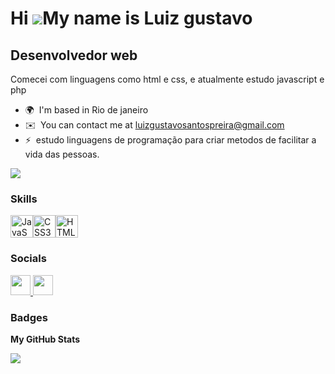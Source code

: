 Hi ![](https://user-images.githubusercontent.com/18350557/176309783-0785949b-9127-417c-8b55-ab5a4333674e.gif)My name is Luiz gustavo
====================================================================================================================================

Desenvolvedor web
-----------------

Comecei com linguagens como html e css, e atualmente estudo javascript e php

* 🌍  I'm based in Rio de janeiro
* ✉️  You can contact me at [luizgustavosantospreira@gmail.com](mailto:luizgustavosantospreira@gmail.com)
* ⚡  estudo linguagens de programação para criar metodos de facilitar a vida das pessoas.

<a href="https://www.github.com/luizgustavostp" target="_blank" rel="noreferrer"><img
src="https://img.shields.io/github/followers/luizgustavostp?logo=github&style=for-the-badge&color=f97316&labelColor=1c1917" /></a>

### Skills


<p align="left">
<a href="https://developer.mozilla.org/en-US/docs/Web/JavaScript" target="_blank" rel="noreferrer"><img src="https://raw.githubusercontent.com/danielcranney/readme-generator/main/public/icons/skills/javascript-colored.svg" width="36" height="36" alt="JavaScript"  margin="10" /></a><a href="https://www.w3.org/TR/CSS/#css" target="_blank" rel="noreferrer"><img src="https://raw.githubusercontent.com/danielcranney/readme-generator/main/public/icons/skills/css3-colored.svg" width="36" height="36" alt="CSS3" margin="10" /></a><a href="https://developer.mozilla.org/en-US/docs/Glossary/HTML5" target="_blank" rel="noreferrer"><img src="https://raw.githubusercontent.com/danielcranney/readme-generator/main/public/icons/skills/html5-colored.svg" width="36" height="36" alt="HTML5" margin="10" /></a>
</p>


### Socials

<p align="left"> <a href="https://www.github.com/luizgustavostp" target="_blank" rel="noreferrer"> <picture> <source media="(prefers-color-scheme: dark)" srcset="https://raw.githubusercontent.com/danielcranney/readme-generator/main/public/icons/socials/github-dark.svg" /> <source media="(prefers-color-scheme: light)" srcset="https://raw.githubusercontent.com/danielcranney/readme-generator/main/public/icons/socials/github.svg" /> <img src="https://raw.githubusercontent.com/danielcranney/readme-generator/main/public/icons/socials/github.svg" width="32" height="32" /> </picture> </a> <a href="http://www.instagram.com/luiz.sites" target="_blank" rel="noreferrer"> <picture> <source media="(prefers-color-scheme: dark)" srcset="https://raw.githubusercontent.com/danielcranney/readme-generator/main/public/icons/socials/instagram-dark.svg" /> <source media="(prefers-color-scheme: light)" srcset="https://raw.githubusercontent.com/danielcranney/readme-generator/main/public/icons/socials/instagram.svg" /> <img src="https://raw.githubusercontent.com/danielcranney/readme-generator/main/public/icons/socials/instagram.svg" width="32" height="32" margin="10" /> </picture> </a></p>

### Badges

<b>My GitHub Stats</b>

<a href="http://www.github.com/luizgustavostp"><img src="https://github-readme-streak-stats.herokuapp.com/?user=luizgustavostp&stroke=ffffff&background=1c1917&ring=f97316&fire=f97316&currStreakNum=ffffff&currStreakLabel=f97316&sideNums=ffffff&sideLabels=ffffff&dates=ffffff&hide_border=true" /></a>
